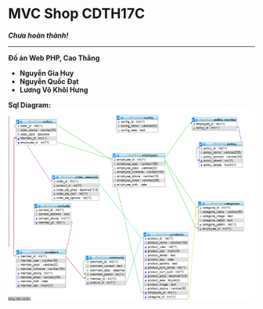 # MVC Shop CDTH17C
<i><b>Chưa hoàn thành!<b></i><br>
<hr>
<b>Đồ án Web PHP, Cao Thắng</b><br>
<ul>
    <li>Nguyễn Gia Huy</li>
    <li>Nguyễn Quốc Đạt</li>
    <li>Lương Võ Khôi Hưng</li>
</ul>

Sql Diagram:
<img src="Document/sql diagram.png">